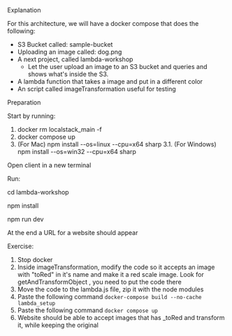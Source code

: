 
Explanation 

For this architecture, we will have a docker compose that does the following:
- S3 Bucket called: sample-bucket
- Uploading an image called: dog.png
- A next project, called lambda-workshop
  - Let the user upload an image to an S3 bucket and queries and shows what's inside the S3.
- A lambda function that takes a image and put in a different color
- An script called imageTransformation useful for testing

Preparation 

Start by running:

1. docker rm localstack_main -f
2. docker compose up 
3. (For Mac) npm install --os=linux --cpu=x64 sharp
3.1. (For Windows) npm install --os=win32 --cpu=x64 sharp

Open client in a new terminal

Run:

cd lambda-workshop

npm install

npm run dev

At the end a URL for a website should appear 


Exercise:

1. Stop docker
2. Inside imageTransformation, modify the code so it accepts an image with "toRed" in it's name and make it a red scale image. Look for getAndTransformObject , you need to put the code there
3. Move the code to the lambda.js file, zip it with the node modules 
4. Paste the following command ```docker-compose build --no-cache lambda_setup``` 
5. Paste the following command ```docker compose up ``` 
6. Website should be able to accept images that has _toRed and transform it, while keeping the original


